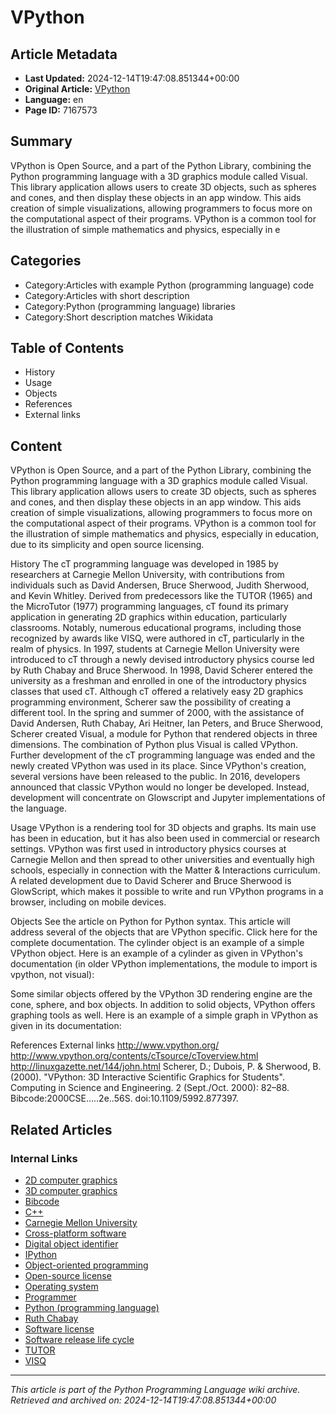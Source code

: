 # VPython

## Article Metadata

- **Last Updated:** 2024-12-14T19:47:08.851344+00:00
- **Original Article:** [VPython](https://en.wikipedia.org/wiki/VPython)
- **Language:** en
- **Page ID:** 7167573

## Summary

VPython is Open Source, and a part of the Python Library, combining the Python programming language with a 3D graphics module called Visual.
This library application allows users to create 3D objects, such as spheres and cones, and then display these objects in an app window. This aids creation of simple visualizations, allowing programmers to focus more on the computational aspect of their programs. VPython is a common tool for the illustration of simple mathematics and physics, especially in e

## Categories

- Category:Articles with example Python (programming language) code
- Category:Articles with short description
- Category:Python (programming language) libraries
- Category:Short description matches Wikidata

## Table of Contents

- History
- Usage
- Objects
- References
- External links

## Content

VPython is Open Source, and a part of the Python Library, combining the Python programming language with a 3D graphics module called Visual.
This library application allows users to create 3D objects, such as spheres and cones, and then display these objects in an app window. This aids creation of simple visualizations, allowing programmers to focus more on the computational aspect of their programs. VPython is a common tool for the illustration of simple mathematics and physics, especially in education, due to its simplicity and open source licensing.

History
The cT programming language was developed in 1985 by researchers at Carnegie Mellon University, with contributions from individuals such as David Andersen, Bruce Sherwood, Judith Sherwood, and Kevin Whitley. Derived from predecessors like the  TUTOR (1965) and the MicroTutor (1977) programming languages, cT found its primary application in generating 2D graphics within education, particularly classrooms. Notably, numerous educational programs, including those recognized by awards like VISQ, were authored in cT, particularly in the realm of physics. In 1997, students at Carnegie Mellon University were introduced to cT through a newly devised introductory physics  course led by Ruth Chabay  and Bruce Sherwood.
In 1998, David Scherer entered the university as a freshman and enrolled in one of the introductory physics classes that used cT. Although cT offered a relatively easy 2D graphics programming environment, Scherer saw the possibility of creating a different tool. In the spring and summer of 2000, with the assistance of David Andersen, Ruth Chabay, Ari Heitner, Ian Peters, and Bruce Sherwood, Scherer created Visual, a module for Python that rendered objects in three dimensions. The combination of Python plus Visual is called VPython. Further development of the cT programming language was ended and the newly created VPython was used in its place. Since VPython's creation, several versions have been released to the public.
In 2016, developers announced that classic VPython would no longer be developed. Instead, development will concentrate on Glowscript and Jupyter implementations of the language.

Usage
VPython is a rendering tool for 3D objects and graphs. Its main use has been in education, but it has also been used in commercial or research settings. VPython was first used in introductory physics courses at Carnegie Mellon and then spread to other universities and eventually high schools, especially in connection with the Matter & Interactions curriculum.
A related development due to David Scherer and Bruce Sherwood is GlowScript, which makes it possible to write and run VPython programs in a browser, including on mobile devices.

Objects
See the article on Python for Python syntax. This article will address several of the objects that are VPython specific. Click here for the complete documentation. The cylinder object is an example of a simple VPython object. Here is an example of a cylinder as given in VPython's documentation (in older VPython implementations, the module to import is vpython, not visual):

Some similar objects offered by the VPython 3D rendering engine are the cone, sphere, and box objects. In addition to solid objects, VPython offers graphing tools as well. Here is an example of a simple graph in VPython as given in its documentation:

References
External links
http://www.vpython.org/
http://www.vpython.org/contents/cTsource/cToverview.html
http://linuxgazette.net/144/john.html
Scherer, D.; Dubois, P. & Sherwood, B. (2000). "VPython: 3D Interactive Scientific Graphics for Students". Computing in Science and Engineering. 2 (Sept./Oct. 2000): 82–88. Bibcode:2000CSE.....2e..56S. doi:10.1109/5992.877397.

## Related Articles

### Internal Links

- [2D computer graphics](https://en.wikipedia.org/wiki/2D_computer_graphics)
- [3D computer graphics](https://en.wikipedia.org/wiki/3D_computer_graphics)
- [Bibcode](https://en.wikipedia.org/wiki/Bibcode)
- [C++](https://en.wikipedia.org/wiki/C%2B%2B)
- [Carnegie Mellon University](https://en.wikipedia.org/wiki/Carnegie_Mellon_University)
- [Cross-platform software](https://en.wikipedia.org/wiki/Cross-platform_software)
- [Digital object identifier](https://en.wikipedia.org/wiki/Digital_object_identifier)
- [IPython](https://en.wikipedia.org/wiki/IPython)
- [Object-oriented programming](https://en.wikipedia.org/wiki/Object-oriented_programming)
- [Open-source license](https://en.wikipedia.org/wiki/Open-source_license)
- [Operating system](https://en.wikipedia.org/wiki/Operating_system)
- [Programmer](https://en.wikipedia.org/wiki/Programmer)
- [Python (programming language)](https://en.wikipedia.org/wiki/Python_(programming_language))
- [Ruth Chabay](https://en.wikipedia.org/wiki/Ruth_Chabay)
- [Software license](https://en.wikipedia.org/wiki/Software_license)
- [Software release life cycle](https://en.wikipedia.org/wiki/Software_release_life_cycle)
- [TUTOR](https://en.wikipedia.org/wiki/TUTOR)
- [VISQ](https://en.wikipedia.org/wiki/VISQ)

---
_This article is part of the Python Programming Language wiki archive._
_Retrieved and archived on: 2024-12-14T19:47:08.851344+00:00_